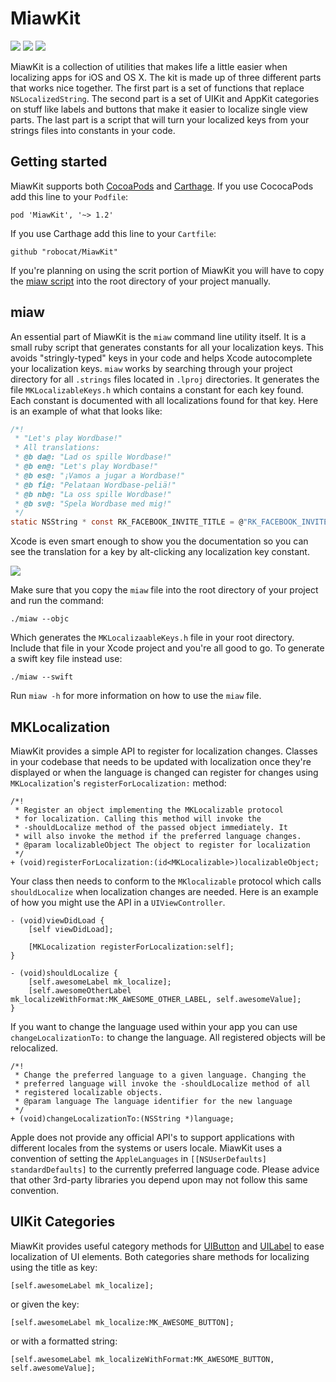 # MiawKit

<img src="https://img.shields.io/cocoapods/p/MiawKit.svg">&nbsp;<img src="https://img.shields.io/cocoapods/v/MiawKit.svg">&nbsp;<img src="https://img.shields.io/badge/Carthage-compatible-4BC51D.svg?style=flat">

MiawKit is a collection of utilities that makes life a little easier when localizing apps for iOS and OS X. The kit is made up of three different parts that works nice together. The first part is a set of functions that replace ``NSLocalizedString``. The second part is a set of UIKit and AppKit categories on stuff like labels and buttons that make it easier to localize single view parts. The last part is a script that will turn your localized keys from your strings files into constants in your code.

## Getting started

MiawKit supports both [CocoaPods](http://cocoapods.org) and [Carthage](http://github.com/carthage/carthage). If you use CococaPods add this line to your ``Podfile``:

    pod 'MiawKit', '~> 1.2'

If you use Carthage add this line to your ``Cartfile``:

	github "robocat/MiawKit"
  
If you're planning on using the scrit portion of MiawKit you will have to copy the [miaw script](miaw) into the root directory of your project manually.

## miaw

An essential part of MiawKit is the ``miaw`` command line utility itself. It is a small ruby script that generates constants for all your localization keys. This avoids "stringly-typed" keys in your code and helps Xcode autocomplete your localization keys. ``miaw`` works by searching through your project directory for all ``.strings`` files located in ``.lproj`` directories. It generates the file ``MKLocalizableKeys.h`` which contains a constant for each key found. Each constant is documented with all localizations found for that key. Here is an example of what that looks like:

```c
/*!
 * "Let's play Wordbase!"
 * All translations:
 * @b da@: "Lad os spille Wordbase!"
 * @b en@: "Let's play Wordbase!"
 * @b es@: "¡Vamos a jugar a Wordbase!"
 * @b fi@: "Pelataan Wordbase-peliä!"
 * @b nb@: "La oss spille Wordbase!"
 * @b sv@: "Spela Wordbase med mig!"
 */
static NSString * const RK_FACEBOOK_INVITE_TITLE = @"RK_FACEBOOK_INVITE_TITLE";
```

Xcode is even smart enough to show you the documentation so you can see the translation for a key by alt-clicking any localization key constant.

![](http://f.cl.ly/items/3K0p2Z3D1t2h013p1p17/Screen%20Shot%202014-05-13%20at%2011.42.32.png)

Make sure that you copy the ``miaw`` file into the root directory of your project and run the command:

    ./miaw --objc
    
Which generates the ``MKLocalizaableKeys.h`` file in your root directory. Include that file in your Xcode project and you're all good to go. To generate a swift key file instead use:

	./miaw --swift

Run `miaw -h` for more information on how to use the ``miaw`` file.

## MKLocalization

MiawKit provides a simple API to register for localization changes. Classes in your codebase that needs to be updated with localization once they're displayed or when the language is changed can register for changes using ``MKLocalization``'s  ``registerForLocalization:`` method:

```objc
/*!
 * Register an object implementing the MKLocalizable protocol
 * for localization. Calling this method will invoke the
 * -shouldLocalize method of the passed object immediately. It
 * will also invoke the method if the preferred language changes.
 * @param localizableObject The object to register for localization
 */
+ (void)registerForLocalization:(id<MKLocalizable>)localizableObject;
```

Your class then needs to conform to the ``MKlocalizable`` protocol which calls ``shouldLocalize`` when localization changes are needed. Here is an example of how you might use the API in a ``UIViewController``.

```objc
- (void)viewDidLoad {
    [self viewDidLoad];
    
    [MKLocalization registerForLocalization:self];
}

- (void)shouldLocalize {
    [self.awesomeLabel mk_localize];
    [self.awesomeOtherLabel mk_localizeWithFormat:MK_AWESOME_OTHER_LABEL, self.awesomeValue];
}
```

If you want to change the language used within your app you can use ``changeLocalizationTo:`` to change the language. All registered objects will be relocalized.

```objc
/*!
 * Change the preferred language to a given language. Changing the
 * preferred language will invoke the -shouldLocalize method of all
 * registered localizable objects.
 * @param language The language identifier for the new language
 */
+ (void)changeLocalizationTo:(NSString *)language;
```

Apple does not provide any official API's to support applications with different locales from the systems or users locale. MiawKit uses a convention of setting the ``AppleLanguages`` in ``[[NSUserDefaults] standardDefaults]`` to the currently preferred language code. Please advice that other 3rd-party libraries you depend upon may not follow this same convention. 

## UIKit Categories

MiawKit provides useful category methods for [UIButton](MiawKit/UIKit+MKLocalization/UIButton+MKLocalization.h) and [UILabel](MiawKit/UIKit+MKLocalization/UIlabel+MKLocalization.h) to ease localization of UI elements. Both categories share methods for localizing using the title as key:

```objc
[self.awesomeLabel mk_localize];
```

or given the key:

```objc
[self.awesomeLabel mk_localize:MK_AWESOME_BUTTON];
```

or with a formatted string:

```objc
[self.awesomeLabel mk_localizeWithFormat:MK_AWESOME_BUTTON, self.awesomeValue];
```
